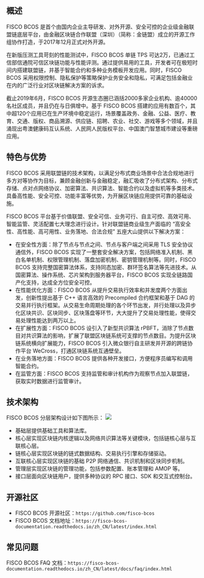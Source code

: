 ## 概述
FISCO BCOS 是首个由国内企业主导研发、对外开源、安全可控的企业级金融联盟链底层平台，由金融区块链合作联盟（深圳）（简称：金链盟）成立的开源工作组协作打造，于2017年12月正式对外开源。

在新版压测工具苛刻的性能测试中，FISCO BCOS 单链 TPS 可达2万，已通过工信部信通院可信区块链功能与性能评测。通过提供易用的工具，开发者可在极短时间内搭建联盟链，并基于智能合约和多种业务模板开发应用。同时，FISCO BCOS 采用权限控制、隐私保护等策略保护业务安全和隐私，可满足包括金融业在内的广泛行业对区块链解决方案的诉求。

截止2019年6月，FISCO BCOS 开源生态圈已涵括2000多家企业机构、逾40000名社区成员，并且仍在与日俱增中。基于 FISCO BCOS 搭建的应用有数百个，其中超120个应用已在生产环境中稳定运行，场景覆盖政务、金融、公益、医疗、教育、交通、版权、商品溯源、供应链、招聘、农业、社交、游戏等多个领域，并且涌现出粤澳健康码互认系统、人民网人民版权平台、中国澳门智慧城市建设等重磅应用。



## 特色与优势
FISCO BCOS 采用联盟链的技术架构，以满足分布式商业场景中合法合规地进行多方对等协作为目标，兼顾金融创新与金融稳定，融汇吸收了分布式架构、分布式存储、点对点网络协议、加密算法、共识算法、智能合约以及虚拟机等多类技术。具备高性能、安全可控、功能丰富等优势，为开展区块链应用提供可靠的基础设施。

FISCO BCOS 平台基于价值联盟、安全可信、业务可行、自主可控、高效可用、智能监管、灵活配置七大理念进行设计。针对联盟链商业级生产面临的 “高安全性、高性能、高可用性、业务落地、合法合规” 五座大山提供以下解决方案：

- 在安全性方面：除了节点与节点之间、节点与客户端之间采用 TLS 安全协议通信外，FISCO BCOS 实现了一整套安全解决方案，包括网络准入机制、黑白名单机制、权限管理机制、落盘加密机制、密钥管理机制等。同时，FISCO BCOS 支持完整国密算法体系，支持同态加密、群环签名算法等先进技术。从国密算法、操作系统、芯片架构到服务器平台，FISCO BCOS 实现全链路国产化支持，达成全方位安全可控。
- 在性能优化方面：FISCO BCOS 从提升交易执行效率和并发度两个方面出发，创新性提出基于 C++ 语言高效的 Precompiled 合约框架和基于 DAG 的交易并行执行框架。从交易生命周期处理的各个环节出发，并行处理以及异步化区块共识、区块同步、区块落盘等环节，大大提升了交易处理性能，使得交易处理性能达到两万以上。
- 在扩展性方面：FISCO BCOS 设引入了新型共识算法 rPBFT，消除了节点数目对共识算法的影响，扩展了联盟区块链系统可支撑的节点数目。为提升区块链系统横向扩展能力，FISCO BCOS 引入微众银行自主研发并开源的跨链协作平台 WeCross，打通区块链系统互通壁垒。
- 在业务落地方面：FISCO BCOS 提供各种开发接口，方便程序员编写和调用智能合约。
- 在监管方面：FISCO BCOS 支持监管和审计机构作为观察节点加入联盟链，获取实时数据进行监管审计。

## 技术架构
FISCO BCOS 分层架构设计如下图所示： 
![](https://main.qcloudimg.com/raw/422d42ef308f78261af6fce4d891290c.jpg)
- 基础层提供基础工具和算法库。
- 核心层实现区块链内核逻辑以及网络共识算法等关键模块，包括链核心层与互联核心层。
 - 链核心层实现区块链的链式数据结构、交易执行引擎和存储驱动。
 - 互联核心层实现区块链的基础 P2P 网络通信、共识机制和区块同步机制。
- 管理层实现区块链的管理功能，包括参数配置、账本管理和 AMOP 等。
- 接口层面向区块链用户，提供多种协议的 RPC 接口、SDK 和交互式控制台。

## 开源社区
- FISCO BCOS 开源社区：`https://github.com/fisco-bcos`
- FISCO BCOS 文档地址：`https://fisco-bcos-documentation.readthedocs.io/zh_CN/latest/index.html`

## 常见问题

FISCO BCOS FAQ 文档：`https://fisco-bcos-documentation.readthedocs.io/zh_CN/latest/docs/faq/index.html`

